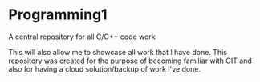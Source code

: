# Programming1
A central repository for all C/C++ code work

This will also allow me to showcase all work that I have done.
This repository was created for the purpose of becoming familiar with GIT and also for having a cloud solution/backup of work I've done.


